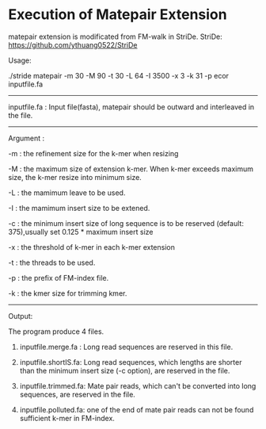 # Execution of Matepair Extension
matepair extension is modificated from FM-walk in StriDe.
StriDe: https://github.com/ythuang0522/StriDe

Usage:

./stride matepair -m 30 -M 90 -t 30 -L 64 -I 3500 -x 3 -k 31 -p ecor inputfile.fa

----------------------------------------------------------------------------------------------
inputfile.fa : Input file(fasta), matepair should be outward and interleaved in the file.

----------------------------------------------------------------------------------------------

Argument : 

-m : the refinement size for the k-mer when resizing 

-M : the maximum size of extension k-mer. When k-mer exceeds maximum size, the k-mer resize into minimum size.

-L : the mamimum leave to be used.

-I : the mamimum insert size to be extened.

-c : the minimum insert size of long sequence is to be reserved (default: 375),usually set 0.125 * maximum insert size

-x : the threshold of k-mer in each k-mer extension

-t : the threads to be used. 

-p : the prefix of FM-index file.

-k : the kmer size for trimming kmer.

----------------------------------------------------------------------------------------------

Output:

The program produce 4 files.

1. inputfile.merge.fa : Long read sequences are reserved in this file.

2. inputfile.shortIS.fa: Long read sequences, which lengths are shorter than the minimum insert size (-c option), are reserved in the file.

3. inputfile.trimmed.fa: Mate pair reads, which can't be converted into long sequences, are reserved in the file.

4. inputfile.polluted.fa:  one of the end of mate pair reads can not be found sufficient k-mer in FM-index.
